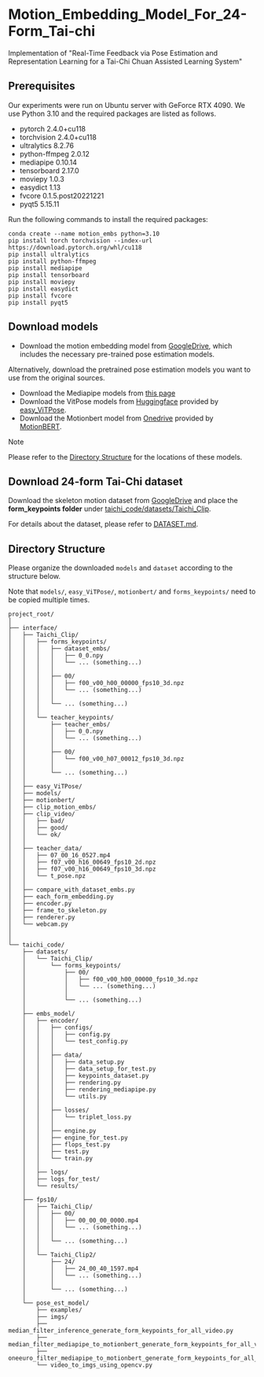 # Motion_Embedding_Model_For_24-Form_Tai-chi

Implementation of "Real-Time Feedback via Pose Estimation and Representation Learning for a Tai-Chi Chuan Assisted Learning System"

## Prerequisites

Our experiments were run on Ubuntu server with GeForce RTX 4090. We use Python 3.10 and the required packages are listed as follows.

- pytorch 2.4.0+cu118
- torchvision 2.4.0+cu118 
- ultralytics 8.2.76
- python-ffmpeg 2.0.12
- mediapipe 0.10.14
- tensorboard 2.17.0
- moviepy 1.0.3
- easydict 1.13
- fvcore 0.1.5.post20221221
- pyqt5 5.15.11


Run the following commands to install the required packages:
```
conda create --name motion_embs python=3.10
pip install torch torchvision --index-url https://download.pytorch.org/whl/cu118
pip install ultralytics
pip install python-ffmpeg
pip install mediapipe
pip install tensorboard
pip install moviepy
pip install easydict
pip install fvcore
pip install pyqt5
```

## Download models

- Download the motion embedding model from [GoogleDrive](https://drive.google.com/file/d/1zWgl8buEYeOPvHqLf13iBU76yFEHMg9B/view?usp=sharing), which includes the necessary pre-trained pose estimation models.


Alternatively, download the pretrained pose estimation models you want to use from the original sources.
- Download the Mediapipe models from [this page](https://ai.google.dev/edge/mediapipe/solutions/vision/pose_landmarker)
- Download the VitPose models from [Huggingface](https://huggingface.co/JunkyByte/easy_ViTPose) provided by [easy_ViTPose](https://github.com/JunkyByte/easy_ViTPose/tree/main).
- Download the Motionbert model from [Onedrive](https://onedrive.live.com/?authkey=%21ALth1xunGWSXSeA&id=A5438CD242871DF0%21173&cid=A5438CD242871DF0) provided by [MotionBERT](https://github.com/Walter0807/MotionBERT/tree/main).

> [!NOTE]  
> Please refer to the [Directory Structure](https://github.com/Charl0tte19/Motion_Embedding_Model_For_24-Form_Tai-chi/blob/main/README.md#directory-structure) for the locations of these models.

## Download 24-form Tai-Chi dataset
Download the skeleton motion dataset from [GoogleDrive](https://drive.google.com/file/d/1dSQ3Y4Fn2sYuSmV2B0HQLc0n1CaHB3CF/view?usp=sharing) and place the **form_keypoints folder** under [taichi_code/datasets/Taichi_Clip](https://github.com/Charl0tte19/Motion_Embedding_Model_For_24-Form_Tai-chi/tree/main/taichi_code/datasets/Taichi_Clip).


For details about the dataset, please refer to [DATASET.md](https://github.com/Charl0tte19/Motion_Embedding_Model_For_24-Form_Tai-chi/blob/main/taichi_code/datasets/DATASET.md).

## Directory Structure

Please organize the downloaded `models` and `dataset` according to the structure below. 


Note that `models/`, `easy_ViTPose/`, `motionbert/` and `forms_keypoints/` need to be copied multiple times.

```
project_root/
│
├── interface/
│   ├── Taichi_Clip/
│   │   ├── forms_keypoints/
│   │   │   ├── dataset_embs/
│   │   │   │   ├── 0_0.npy
│   │   │   │   └── ... (something...)
│   │   │   │
│   │   │   ├── 00/
│   │   │   │   ├── f00_v00_h00_00000_fps10_3d.npz
│   │   │   │   └── ... (something...)
│   │   │   │
│   │   │   └── ... (something...)
│   │   │
│   │   └── teacher_keypoints/
│   │       ├── teacher_embs/
│   │       │   ├── 0_0.npy
│   │       │   └── ... (something...)
│   │       │
│   │       ├── 00/
│   │       │   └── f00_v00_h07_00012_fps10_3d.npz
│   │       │
│   │       └── ... (something...)
│   │
│   ├── easy_ViTPose/
│   ├── models/
│   ├── motionbert/
│   ├── clip_motion_embs/
│   ├── clip_video/
│   │   ├── bad/
│   │   ├── good/
│   │   └── ok/
│   │
│   ├── teacher_data/
│   │   ├── 07_00_16_0527.mp4
│   │   ├── f07_v00_h16_00649_fps10_2d.npz
│   │   ├── f07_v00_h16_00649_fps10_3d.npz
│   │   └── t_pose.npz
│   │
│   ├── compare_with_dataset_embs.py
│   ├── each_form_embedding.py
│   ├── encoder.py
│   ├── frame_to_skeleton.py
│   ├── renderer.py
│   └── webcam.py
│
│
└── taichi_code/
    ├── datasets/
    │   └── Taichi_Clip/
    │       └── forms_keypoints/
    │           ├── 00/
    │           │   ├── f00_v00_h00_00000_fps10_3d.npz
    │           │   └── ... (something...)
    │           │   
    │           └── ... (something...)
    │
    ├── embs_model/
    │   ├── encoder/
    │   │   ├── configs/
    │   │   │   ├── config.py
    │   │   │   └── test_config.py
    │   │   │   
    │   │   ├── data/
    │   │   │   ├── data_setup.py
    │   │   │   ├── data_setup_for_test.py
    │   │   │   ├── keypoints_dataset.py
    │   │   │   ├── rendering.py
    │   │   │   ├── rendering_mediapipe.py
    │   │   │   └── utils.py
    │   │   │
    │   │   ├── losses/
    │   │   │   └── triplet_loss.py
    │   │   │
    │   │   ├── engine.py
    │   │   ├── engine_for_test.py
    │   │   ├── flops_test.py
    │   │   ├── test.py
    │   │   └── train.py
    │   │
    │   ├── logs/
    │   ├── logs_for_test/
    │   └── results/
    │ 
    ├── fps10/
    │   ├── Taichi_Clip/
    │   │   ├── 00/
    │   │   │   ├── 00_00_00_0000.mp4
    │   │   │   └── ... (something...)
    │   │   │   
    │   │   └── ... (something...)
    │   │
    │   └── Taichi_Clip2/
    │       ├── 24/
    │       │   ├── 24_00_40_1597.mp4
    │       │   └── ... (something...)
    │       │   
    │       └── ... (something...)
    │
    └── pose_est_model/
        ├── examples/
        ├── imgs/
        ├── median_filter_inference_generate_form_keypoints_for_all_video.py
        ├── median_filter_mediapipe_to_motionbert_generate_form_keypoints_for_all_video.py
        ├── oneeuro_filter_mediapipe_to_motionbert_generate_form_keypoints_for_all_video.py
        └── video_to_imgs_using_opencv.py
```


